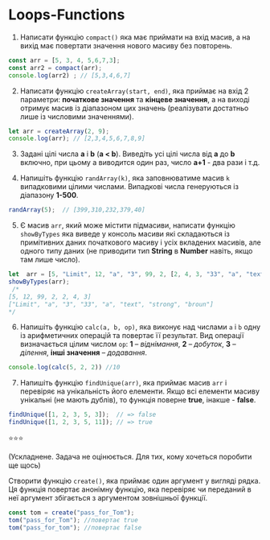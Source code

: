 # Loops-Functions

1. Написати функцію `compact()` яка має приймати на вхід масив, а на вихід має повертати значення нового масиву без повторень.
```js
const arr = [5, 3, 4, 5,6,7,3];
const arr2 = compact(arr);
console.log(arr2) ; // [5,3,4,6,7]
```
2. Написати функцію `createArray(start, end)`, яка приймає на вхід 2 параметри: **початкове значення** та **кінцеве значення**, а на виході отримує масив із діапазоном цих значень (реалізувати достатньо лише із числовими значеннями).
```js
let arr = createArray(2, 9);
console.log(arr); // [2,3,4,5,6,7,8,9]
```
3. Задані цілі числа **a** і **b** (**a < b**). Виведіть усі цілі числа від **a** до **b** включно, при цьому a виводится один раз, число **а+1** - два рази і т.д.

4. Напишіть функцію `randArray(k)`, яка заповнюватиме масив `k` випадковими цілими числами. Випадкові числа генеруються із діапазону **1-500**.
```js
randArray(5);  // [399,310,232,379,40]
```

5. Є масив `arr`, який може містити підмасиви, написати функцію `showByTypes` яка виведе у консоль масиви які складаються із примітивних даних початкового масиву і усіх вкладених масивів, але одного типу даних (не приводити тип **String** в **Number** навіть, якщо там лише число).
```js
let  arr = [5, "Limit", 12, "a", "3", 99, 2, [2, 4, 3, "33", "a", "text"], "strong", "broun"];
showByTypes(arr);
 /* 
[5, 12, 99, 2, 2, 4, 3]
["Limit", "a", "3", "33", "a", "text", "strong", "broun"]
*/
```

6. Напишіть функцію `calc(a, b, op)`, яка виконує над числами `a` і `b` одну із арифметичних операцій та повертає її результат. Вид операції визначається цілим числом `op`:
**1** – _віднімання_,
**2** – _добуток_,
**3** – _ділення_,
**інші значення** – _додавання_.
```js
console.log(calc(5, 2, 2)) //10
```

7. Напишіть функцію `findUnique(arr)`, яка приймає масив `arr` і перевіряє на унікальність його елементи. Якщо всі елементи масиву унікальні (не мають дублів), то функція поверне **true**, інакше - **false**.
```js
findUnique([1, 2, 3, 5, 3]);  // => false
findUnique([1, 2, 3, 5, 11]); // => true
```

⭐⭐⭐

(Ускладнене. Задача не оцінюється. Для тих, кому хочеться поробити ще щось)

Створити функцію `create()`, яка приймає один аргумент у вигляді рядка. Ця функція повертає анонімну функцію, яка перевіряє чи переданий в неї аргумент збігається з аргументом зовнішньої функції.
```js
const tom = create("pass_for_Tom");
tom("pass_for_Tom"); //повертає true 
tom("pass_for_tom"); //повертає false
```
